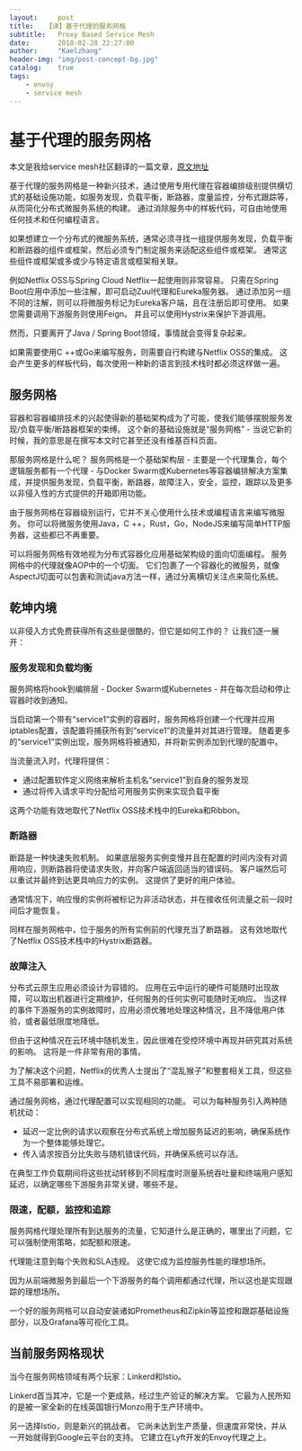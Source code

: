 ```yaml
---
layout:     post
title:   【译】基于代理的服务网格
subtitle:   Proxy Based Service Mesh
date:       2018-02-28 22:27:00
author:     "Kaelzhang"
header-img: "img/post-concept-bg.jpg"
catalog:    true
tags:
    - envoy
    - service mesh
---
```


# 基于代理的服务网格

本文是我给service mesh社区翻译的一篇文章，[原文地址](https://medium.com/@entzik/proxy-based-service-mesh-96cd4b74c198)

基于代理的服务网格是一种新兴技术，通过使用专用代理在容器编排级别提供横切式的基础设施功能，如服务发现，负载平衡，断路器，度量监控，分布式跟踪等，从而简化分布式微服务系统的构建。 通过消除服务中的样板代码，可自由地使用任何技术和任何编程语言。

如果想建立一个分布式的微服务系统，通常必须寻找一组提供服务发现，负载平衡和断路器的组件或框架，然后必须专门制定服务来适配这些组件或框架。 通常这些组件或框架或多或少与特定语言或框架相关联。

例如Netflix OSS与Spring Cloud Netflix一起使用则非常容易。 只需在Spring Boot应用中添加一些注解，即可启动Zuul代理和Eureka服务器。 通过添加另一组不同的注解，则可以将微服务标记为Eureka客户端，且在注册后即可使用。 如果您需要调用下游服务则使用Feign。 并且可以使用Hystrix来保护下游调用。

然而，只要离开了Java / Spring Boot领域，事情就会变得复杂起来。

如果需要使用C ++或Go来编写服务，则需要自行构建与Netflix OSS的集成。 这会产生更多的样板代码，每次使用一种新的语言到技术栈时都必须这样做一遍。

## 服务网格

容器和容器编排技术的兴起使得新的基础架构成为了可能，使我们能够摆脱服务发现/负载平衡/断路器框架的束缚。 这个新的基础设施就是“服务网格” - 当说它新的时候，我的意思是在撰写本文时它甚至还没有维基百科页面。

那服务网格是什么呢？ 服务网格是一个基础架构层 - 主要是一个代理集合，每个逻辑服务都有一个代理 - 与Docker Swarm或Kubernetes等容器编排解决方案集成，并提供服务发现，负载平衡，断路器，故障注入，安全，监控，跟踪以及更多以非侵入性的方式提供的开箱即用功能。

由于服务网格在容器级别运行，它并不关心使用什么技术或编程语言来编写微服务。 你可以将微服务使用Java，C ++，Rust，Go，NodeJS来编写简单HTTP服务器，这些都已不再重要。

可以将服务网格有效地视为分布式容器化应用基础架构级的面向切面编程。 服务网格中的代理就像AOP中的一个切面。 它们包裹了一个容器化的微服务，就像AspectJ切面可以包裹和测试java方法一样，通过分离横切关注点来简化系统。

## 乾坤内境

以非侵入方式免费获得所有这些是很酷的，但它是如何工作的？ 让我们逐一展开：

### 服务发现和负载均衡

服务网格将hook到编排层 - Docker Swarm或Kubernetes - 并在每次启动和停止容器时收到通知。

当启动第一个带有“service1”实例的容器时，服务网格将创建一个代理并应用iptables配置，该配置将捕获所有到“service1”的流量并对其进行管理。 随着更多的“service1”实例出现，服务网格将被通知，并将新实例添加到代理的配置中。

当流量流入时，代理将提供：

* 通过配置软件定义网络来解析主机名“service1”到自身的服务发现
* 通过将传入请求平均分配给可用服务实例来实现负载平衡

这两个功能有效地取代了Netflix OSS技术栈中的Eureka和Ribbon。

### 断路器

断路是一种快速失败机制。 如果底层服务实例变慢并且在配置的时间内没有对调用响应，则断路器将使请求失败，并向客户端返回适当的错误码。 客户端然后可以重试并最终到达更具响应力的实例。 这提供了更好的用户体验。

通常情况下，响应慢的实例将被标记为非活动状态，并在接收任何流量之前一段时间后才能恢复。

同样在服务网格中，位于服务的所有实例前的代理充当了断路器。 这有效地取代了Netflix OSS技术栈中的Hystrix断路器。

### 故障注入

分布式云原生应用必须设计为容错的。 应用在云中运行的硬件可能随时出现故障，可以取出机器进行定期维护，任何服务的任何实例可能随时无响应。 当这样的事件下游服务的实例故障时，应用必须优雅地处理这种情况，且不降低用户体验，或者最低限度地降低。

但由于这种情况在云环境中随机发生，因此很难在受控环境中再现并研究其对系统的影响。 这将是一件非常有用的事情。

为了解决这个问题，Netflix的优秀人士提出了“混乱猴子”和整套相关工具，但这些工具不易部署和运维。

通过服务网格，通过代理配置可以实现相同的功能。 可以为每种服务引入两种随机扰动：

* 延迟一定比例的请求以观察在分布式系统上增加服务延迟的影响，确保系统作为一个整体能够处理它。
* 传入请求按百分比失败与随机错误代码，并确保系统可以存活。

在典型工作负载期间将这些扰动转移到不同程度时测量系统吞吐量和终端用户感知延迟，以确定哪些下游服务非常关键，哪些不是。

### 限速，配额，监控和追踪

服务网格代理处理所有到达服务的流量，它知道什么是正确的，哪里出了问题，它可以强制使用策略，如配额和限速。

代理能注意到每个失败和SLA违规。 这使它成为监控服务性能的理想场所。

因为从前端微服务到最后一个下游服务的每个调用都通过代理，所以这也是实现跟踪的理想场所。

一个好的服务网格可以自动安装诸如Prometheus和Zipkin等监控和跟踪基础设施部分，以及Grafana等可视化工具。

## 当前服务网格现状

当今在服务网格领域有两个玩家：Linkerd和Istio。

Linkerd首当其冲，它是一个更成熟，经过生产验证的解决方案。 它最为人民所知的是被一家全新的在线英国银行Monzo用于生产环境中。

另一选择Istio，则是新兴的挑战者。 它尚未达到生产质量，但速度非常快，并从一开始就得到Google云平台的支持。 它建立在Lyft开发的Envoy代理之上。




